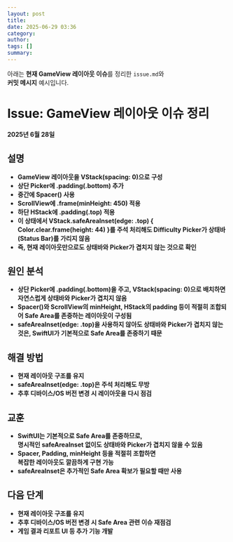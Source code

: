 ```yaml
---
layout: post
title: 
date: 2025-06-29 03:36
category: 
author: 
tags: []
summary: 
---
```


아래는 **현재 GameView 레이아웃 이슈**를 정리한 `issue.md`와  
**커밋 메시지** 예시입니다.

# Issue: GameView 레이아웃 이슈 정리

**2025년 6월 28일**

## 설명

- **GameView 레이아웃을 VStack(spacing: 0)으로 구성**
- **상단 Picker에 .padding(.bottom) 추가**
- **중간에 Spacer() 사용**
- **ScrollView에 .frame(minHeight: 450) 적용**
- **하단 HStack에 .padding(.top) 적용**
- **이 상태에서 VStack.safeAreaInset(edge: .top) { Color.clear.frame(height: 44) }를 주석 처리해도 Difficulty Picker가 상태바(Status Bar)를 가리지 않음**
- **즉, 현재 레이아웃만으로도 상태바와 Picker가 겹치지 않는 것으로 확인**

## 원인 분석

- **상단 Picker에 .padding(.bottom)을 주고, VStack(spacing: 0)으로 배치하면 자연스럽게 상태바와 Picker가 겹치지 않음**
- **Spacer()와 ScrollView의 minHeight, HStack의 padding 등이 적절히 조합되어 Safe Area를 존중하는 레이아웃이 구성됨**
- **safeAreaInset(edge: .top)을 사용하지 않아도 상태바와 Picker가 겹치지 않는 것은, SwiftUI가 기본적으로 Safe Area를 존중하기 때문**

## 해결 방법

- **현재 레이아웃 구조를 유지**
- **safeAreaInset(edge: .top)은 주석 처리해도 무방**
- **추후 디바이스/OS 버전 변경 시 레이아웃을 다시 점검**

## 교훈

- **SwiftUI는 기본적으로 Safe Area를 존중하므로,  
  명시적인 safeAreaInset 없이도 상태바와 Picker가 겹치지 않을 수 있음**
- **Spacer, Padding, minHeight 등을 적절히 조합하면  
  복잡한 레이아웃도 깔끔하게 구현 가능**
- **safeAreaInset은 추가적인 Safe Area 확보가 필요할 때만 사용**

## 다음 단계

- **현재 레이아웃 구조를 유지**
- **추후 디바이스/OS 버전 변경 시 Safe Area 관련 이슈 재점검**
- **게임 결과 리포트 UI 등 추가 기능 개발**
